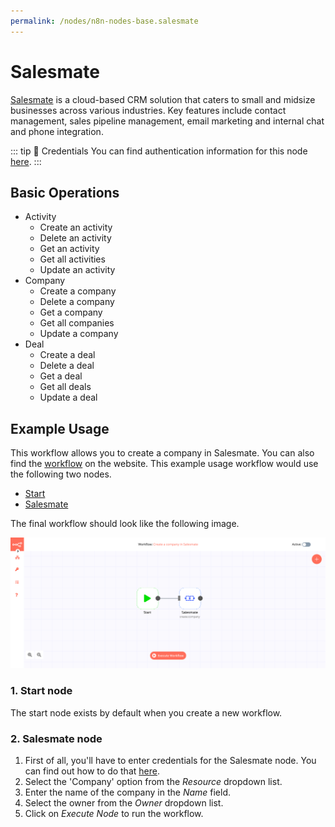 ```yaml
---
permalink: /nodes/n8n-nodes-base.salesmate
---
```


# Salesmate

[Salesmate](https://www.salesmate.io/) is a cloud-based CRM solution that caters to small and midsize businesses across various industries. Key features include contact management, sales pipeline management, email marketing and internal chat and phone integration.

::: tip 🔑 Credentials
You can find authentication information for this node [here](../../../credentials/Salesmate/README.md).
:::

## Basic Operations

- Activity
    - Create an activity
    - Delete an activity
    - Get an activity
    - Get all activities
    - Update an activity
- Company
    - Create a company
    - Delete a company
    - Get a company
    - Get all companies
    - Update a company
- Deal
    - Create a deal
    - Delete a deal
    - Get a deal
    - Get all deals
    - Update a deal


## Example Usage

This workflow allows you to create a company in Salesmate. You can also find the [workflow](https://n8n.io/workflows/500) on the website. This example usage workflow would use the following two nodes.
- [Start](../../core-nodes/Start/README.md)
- [Salesmate]()

The final workflow should look like the following image.

![A workflow with the Salesmate node](./workflow.png)

### 1. Start node

The start node exists by default when you create a new workflow.

### 2. Salesmate node

1. First of all, you'll have to enter credentials for the Salesmate node. You can find out how to do that [here](../../../credentials/Salesmate/README.md).
2. Select the 'Company' option from the *Resource* dropdown list.
3. Enter the name of the company in the *Name* field.
4. Select the owner from the *Owner* dropdown list.
5. Click on *Execute Node* to run the workflow.
